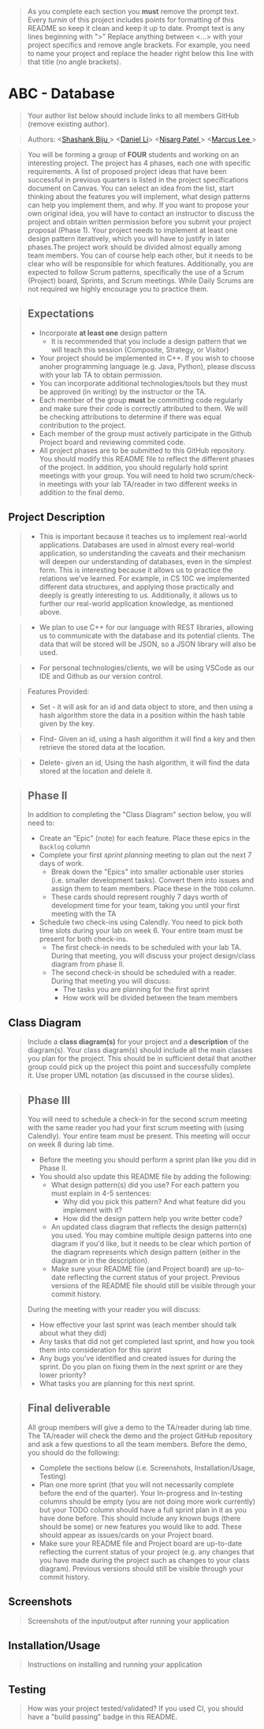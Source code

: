  > As you complete each section you **must** remove the prompt text. Every *turnin* of this project includes points for formatting of this README so keep it clean and keep it up to date. 
 > Prompt text is any lines beginning with "\>"
 > Replace anything between \<...\> with your project specifics and remove angle brackets. For example, you need to name your project and replace the header right below this line with that title (no angle brackets). 
# ABC - Database
 > Your author list below should include links to all members GitHub (remove existing author).
 
 > Authors: \<[Shashank Biju ](https://github.com/shadJack127)\>
 >          \<[Daniel Li](https://github.com/DanielLiCodes)\>
 >          \<[Nisarg Patel ](https://github.com/NisargIO)\>
 >          \<[Marcus Lee ](https://github.com/MLee2003)\>
 
 > You will be forming a group of **FOUR** students and working on an interesting project. The project has 4 phases, each one with specific requirements. A list of proposed project ideas that have been successful in previous quarters is listed in the project specifications document on Canvas. You can select an idea from the list, start thinking about the features you will implement, what design patterns can help you implement them, and why. If you want to propose your own original idea, you will have to contact an instructor to discuss the project and obtain written permission before you submit your project proposal (Phase 1). Your project needs to implement at least one design pattern iteratively, which you will have to justify in later phases.The project work should be divided almost equally among team members. You can of course help each other, but it needs to be clear who will be responsible for which features. Additionally, you are expected to follow Scrum patterns, specifically the use of a Scrum (Project) board, Sprints, and Scrum meetings. While Daily Scrums are not required we highly encourage you to practice them.

 
 > ## Expectations
 > * Incorporate **at least one** design pattern
 >   * It is recommended that you include a design pattern that we will teach this session (Composite, Strategy, or Visitor)
 > * Your project should be implemented in C++. If you wish to choose anoher programming language (e.g. Java, Python), please discuss with your lab TA to obtain permission.
 > * You can incorporate additional technologies/tools but they must be approved (in writing) by the instructor or the TA.
 > * Each member of the group **must** be committing code regularly and make sure their code is correctly attributed to them. We will be checking attributions to determine if there was equal contribution to the project.
 > * Each member of the group must actively participate in the Github Project board and reviewing commited code.
> * All project phases are to be submitted to this GitHub repository. You should modify this README file to reflect the different phases of the project. In addition, you should regularly hold sprint meetings with your group. You will need to hold two scrum/check-in meetings with your lab TA/reader in two different weeks in addition to the final demo.


## Project Description
> * This is important because it teaches us to implement real-world applications. Databases are used in almost every real-world application, so understanding the caveats and their mechanism will deepen our understanding of databases, even in the simplest form. This is interesting because it allows us to practice the relations we’ve learned. For example, in CS 10C we implemented different data structures, and applying those practically and deeply is greatly interesting to us. Additionally, it allows us to further our real-world application knowledge, as mentioned above.

> * We plan to use C++ for our language with REST libraries, allowing us to communicate with the database and its potential clients. The data that will be stored will be JSON, so a JSON library will also be used. 

> * For personal technologies/clients, we will be using VSCode as our IDE and Github as our version control.

> Features Provided:
> * Set - it will ask for an id and data object to store, and then using a hash algorithm store the data in a position within the hash table given by the key.

> * Find-  Given an id, using a hash algorithm it will find a key and then retrieve the stored data at the location.

> * Delete- given an id, Using the hash algorithm, it will find the data stored at the location and delete it.


 > ## Phase II
 > In addition to completing the "Class Diagram" section below, you will need to:
 > * Create an "Epic" (note) for each feature. Place these epics in the `Backlog` column
 > * Complete your first *sprint planning* meeting to plan out the next 7 days of work.
 >   * Break down the "Epics" into smaller actionable user stories (i.e. smaller development tasks). Convert them into issues and assign them to team members. Place these in the `TODO` column.
 >   * These cards should represent roughly 7 days worth of development time for your team, taking you until your first meeting with the TA
 > * Schedule two check-ins using Calendly. You need to pick both time slots during your lab on week 6. Your entire team must be present for both check-ins.
 >   * The first check-in needs to be scheduled with your lab TA. During that meeting, you will discuss your project design/class diagram from phase II.
 >   * The second check-in should be scheduled with a reader. During that meeting you will discuss:
 >     * The tasks you are planning for the first sprint
 >     * How work will be divided between the team members

## Class Diagram
 > Include a **class diagram(s)** for your project and a **description** of the diagram(s). Your class diagram(s) should include all the main classes you plan for the project. This should be in sufficient detail that another group could pick up the project this point and successfully complete it. Use proper UML notation (as discussed in the course slides).
 
 > ## Phase III
 > You will need to schedule a check-in for the second scrum meeting with the same reader you had your first scrum meeting with (using Calendly). Your entire team must be present. This meeting will occur on week 8 during lab time.
 > * Before the meeting you should perform a sprint plan like you did in Phase II.
 > * You should also update this README file by adding the following:
 >   * What design pattern(s) did you use? For each pattern you must explain in 4-5 sentences:
 >     * Why did you pick this pattern? And what feature did you implement with it?
 >     * How did the design pattern help you write better code?
 >   * An updated class diagram that reflects the design pattern(s) you used. You may combine multiple design patterns into one diagram if you'd like, but it needs to be clear which portion of the diagram represents which design pattern (either in the diagram or in the description).
 >   * Make sure your README file (and Project board) are up-to-date reflecting the current status of your project. Previous versions of the README file should still be visible through your commit history.
> 
> During the meeting with your reader you will discuss: 
 > * How effective your last sprint was (each member should talk about what they did)
 > * Any tasks that did not get completed last sprint, and how you took them into consideration for this sprint
 > * Any bugs you've identified and created issues for during the sprint. Do you plan on fixing them in the next sprint or are they lower priority?
 > * What tasks you are planning for this next sprint.

 
 > ## Final deliverable
 > All group members will give a demo to the TA/reader during lab time. The TA/reader will check the demo and the project GitHub repository and ask a few questions to all the team members. 
 > Before the demo, you should do the following:
 > * Complete the sections below (i.e. Screenshots, Installation/Usage, Testing)
 > * Plan one more sprint (that you will not necessarily complete before the end of the quarter). Your In-progress and In-testing columns should be empty (you are not doing more work currently) but your TODO column should have a full sprint plan in it as you have done before. This should include any known bugs (there should be some) or new features you would like to add. These should appear as issues/cards on your Project board.
 > * Make sure your README file and Project board are up-to-date reflecting the current status of your project (e.g. any changes that you have made during the project such as changes to your class diagram). Previous versions should still be visible through your commit history. 
 
 ## Screenshots
 > Screenshots of the input/output after running your application
 ## Installation/Usage
 > Instructions on installing and running your application
 ## Testing
 > How was your project tested/validated? If you used CI, you should have a "build passing" badge in this README.
 
